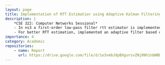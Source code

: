 ```yaml
---
layout: page
title: Implementation of RTT Estimatior using Adaptive Kalman Filtering in ns3
description: |
    *CSE 322: Computer Networks Sessional*
    - In ns3 a first-order low-pass filter rtt estimator is implemented. 
    - For better RTT estimation, implemented an adaptive filter based on kalman filtering with change detection proposed in this [paper](https://www.semanticscholar.org/paper/Round-trip-time-estimation-in-communication-using-Jacobsson-Hjalmarsson/b73f2bd3064a4fa73282b0c6316ac90daa963a12)
importance: 4
category: Academic
repositories:
    - name: Report
      url: https://drive.google.com/file/d/1o3vmbJdpBXgursvZNj0Nh1nbWBDKPpa8/view
---
```

